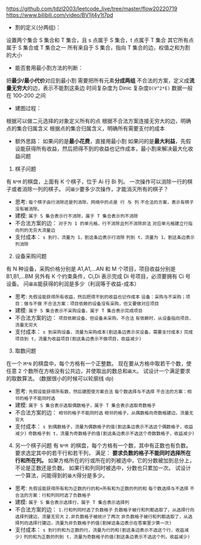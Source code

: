 https://github.com/tdzl2003/leetcode_live/tree/master/flow20220719
https://www.bilibili.com/video/BV1jt4y1t7pd

- 割的定义(分两组)：

设置两个集合 S 集合和 T 集合，且 s 点属于 S 集合，t 点属于 T 集合
其它所有点属于 S 集合或 T 集合之一
所有来自于 S 集合，指向 T 集合的边，权值之和为割的大小

- 能否套用最小割方法的判断：

把**最少/最小代价**对应到最小割
需要把所有元素**分成两组**
不合法的方案，定义成**流量无穷大**的边，表示不能割这条边
时间复杂度为 Dinic 复杂度`O(V^2*E)` 数据一般在 100-200 之间

- 建图过程：

根据可以做二元选择的对象定义所有的点
根据不合法方案连接无穷大的边，明确点的集合归属含义
根据点的集合归属含义，明确所有需要支付的成本

- 额外思路：
  如果问的是**最小花费**，直接用最小割
  如果问的是**最大利益**，先假设能获得所有收益，然后把得不到的收益也记作成本，最小割来解决最大化收益问题

1. 棋子问题

有 `N*M` 的棋盘，上面有 K 个棋子，位于 Ai 行 Bi 列。
一次操作可以消除一行的棋子或者消除一列的棋子。
问`最少`要多少次操作，才能消灭所有的棋子？

- 思考:
  `每个棋子由行消除还是列消除，网络中的点是 行 与 列`
  `不合法的方案，表示有棋子没有被消除。`
- 建模:
  `属于 S 集合表示行不消除，属于 T 集合表示列不消除`
- 不合法方案的边：
  `对于为 1 的单元格，行不消除且列不消除非法`
  `对应单元格建立行指向列的无穷大流量边`
- 支付成本：
  `s 到行，流量为 1，割这条边表示行消除`
  `列到 t，流量为 1，割这条边表示列消除`

2. 设备采购问题

有 N 种设备，采购价格分别是 A1,A1,...AN
和 M 个项目，项目收益分别是 B1,B1,...BM
另外有 K 个约束条件，Ci,Di 表示完成 Di 号项目，必须要拥有 Ci 号设备。
问`最高`能获得的利润是多少（利润等于收益-成本）

- 思考:
  `先假设能获得所有收益，然后把得不到的收益也记作成本`
  `设备：采购与不采购；项目：做与不做`
  `不合法方案：项目依赖的设备没有采购，但又要做对应项目`
- 建模:
  `属于 S 集合表示不采购设备，属于 T 集合表示完成项目`
- 不合法方案的边：
  `项目依赖设备，但设备未采购，不合法`
  `有依赖时，从设备指向项目，流量无穷大`
- 支付成本：
  `s 到采购设备，流量为采购成本(割这条边表示买设备，需要支付成本)`
  `完成项目到 t，流量为收益项目(割这条边表示不做项目，收益减少)`

3. 取数问题

在一个 `M*N` 的棋盘中，每个方格有一个正整数。
现在要从方格中取若干个数，使任意 2 个数所在方格没有公共边，并使取出的数总和`最大`。
试设计一个满足要求的取数算法。
(数据很小的时候可以轮廓线 dp)

- 思考:
  `先假设能获得所有数，然后建图使方案合法`
  `每个数选择与不选择`
  `不合法的方案：相邻的格子不能同时选`
- 建模:
  `属于 S 集合表示选取偶数格子，属于 T 集合表示选取奇数格子`
- 不合法方案的边：
  `相邻的格子不能同时选`
  `相邻的格子，从偶数格向奇数格建边，流量无穷大`
- 支付成本：
  `s 到偶数格子，流量为偶数格子的值(割这条边表示不选这个偶数格子，收益减少)`
  `奇数格子到 t，流量为奇数格子的值(割这条边表示不选这个奇数数格子，收益减少)`

4. 另一个棋子问题
   有 `N*M `的棋盘，每个方格有一个数，其中有正数也有负数。要求选定其中的若干行和若干列，
   满足：
   **要求负数的格子不能同时选择所在行和所在列。**
   如果方格所在的行或所在的列被选中，它的分数被加到总分上，不论是正数还是负数。
   如果行和列同时被选中，分数也只累加一次。
   试设计一个算法，问能得到的`最大`得分是多少。

- 思考:
  `先假设能获得所有和为正数的行的和+所有和为正数的列的和`
  `每个数选择与不选择`
  `不合法的方案：行和列同时选了负数格子`
- 建模:
  `属于 S 集合表示选择行，属于 T 集合表示选择列`
- 不合法方案的边：
  `1.行和列同时选了负数格子`
  `负数格子被行和列都选取了，从选择行向选择列建边，流量无穷大`
  `2.非负数格子被统计了两次`
  `非负数格子被行和列都选取了，从选择列向选择行建边，流量为非负数格子的值(割掉这条边表示在答案里少算一次)`
- 支付成本：
  `s 到行的和为正数的行，流量为行的和(割这条边表示不选这个行，收益减少)`
  `列的和为正数的列到 t，流量为奇数格子的值(割这条边表示不选这个列，收益减少)`
